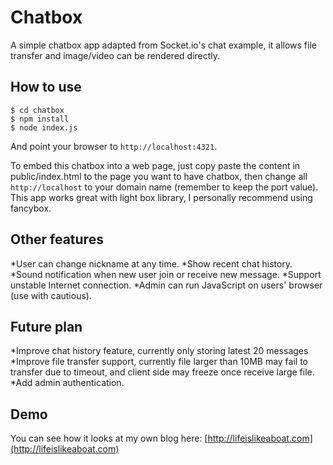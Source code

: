 
# Chatbox

A simple chatbox app adapted from Socket.io's chat example, it allows file transfer and image/video can be rendered directly. 


## How to use

```
$ cd chatbox
$ npm install
$ node index.js
```

And point your browser to `http://localhost:4321`.

To embed this chatbox into a web page, just copy paste the content in public/index.html to the page you want to have chatbox, then change all `http://localhost` to your domain name (remember to keep the port value). This app works great with light box library, I personally recommend using fancybox. 

## Other features

*User can change nickname at any time.
*Show recent chat history.
*Sound notification when new user join or receive new message.
*Support unstable Internet connection.
*Admin can run JavaScript on users' browser (use with cautious).

## Future plan

*Improve chat history feature, currently only storing latest 20 messages
*Improve file transfer support, currently file larger than 10MB may fail to transfer due to timeout, and client side may freeze once receive large file.
*Add admin authentication.

## Demo

You can see how it looks at my own blog here: [http://lifeislikeaboat.com](http://lifeislikeaboat.com)


